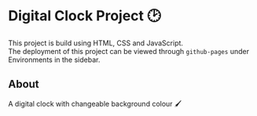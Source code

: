 # Digital Clock Project 🕑
This project is build using HTML, CSS and JavaScript. <br>
The deployment of this project can be viewed through `github-pages` under Environments in the sidebar.

## About
A digital clock with changeable background colour 🖌️
